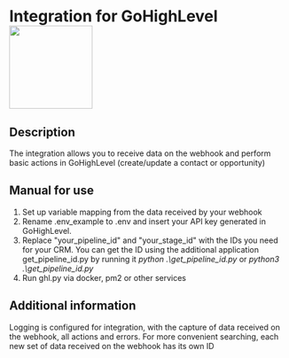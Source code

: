 # Integration for GoHighLevel <img src="https://images.leadconnectorhq.com/image/f_webp/q_80/r_1200/u_https://assets.cdn.filesafe.space/knES3eSWYIsc5YSZ3YLl/media/679a9bb431492763982fd8eb.png" style="width:150px">

## Description
The integration allows you to receive data on the webhook and perform basic actions in GoHighLevel (create/update a contact or opportunity)

## Manual for use
1. Set up variable mapping from the data received by your webhook
2. Rename .env_example to .env and insert your API key generated in GoHighLevel.
3. Replace "your_pipeline_id" and "your_stage_id" with the IDs you need for your CRM. You can get the ID using the additional application get_pipeline_id.py by running it <i>python .\get_pipeline_id.py</i> or <i>python3 .\get_pipeline_id.py</i>
4. Run ghl.py via docker, pm2 or other services

## Additional information
Logging is configured for integration, with the capture of data received on the webhook, all actions and errors. For more convenient searching, each new set of data received on the webhook has its own ID

